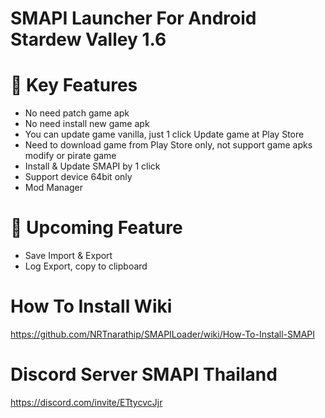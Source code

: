 # SMAPI Launcher For Android Stardew Valley 1.6

# 🌟 Key Features
- No need patch game apk
- No need install new game apk
- You can update game vanilla, just 1 click Update game at Play Store
- Need to download game from Play Store only, not support game apks modify or pirate game
- Install & Update SMAPI by 1 click
- Support device 64bit only
- Mod Manager

# 🍕 Upcoming Feature
- Save Import & Export
- Log Export, copy to clipboard

# How To Install Wiki
https://github.com/NRTnarathip/SMAPILoader/wiki/How-To-Install-SMAPI

# Discord Server SMAPI Thailand
https://discord.com/invite/ETtycvcJjr
